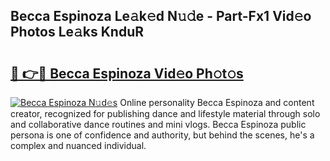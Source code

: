 ## Becca Espinoza Le𝚊k𝚎d N𝚞𝚍e - Part-Fx1 Vid𝚎o Photos Le𝚊ks KnduR

# <h2><a href="http://fbfz54c.evod.top/?m=Becca+Espinoza">🔗 👉🔴 Becca Espinoza Vid𝚎o Ph𝚘t𝚘s</a></h2>

[![Becca Espinoza N𝚞d𝚎s](https://i.imgur.com/8V9OHl7.gif)](http://fbfz54c.evod.top/?m=Becca+Espinoza)
Online personality Becca Espinoza and content creator, recognized for publishing dance and lifestyle material through solo and collaborative dance routines and mini vlogs. Becca Espinoza public persona is one of confidence and authority, but behind the scenes, he's a complex and nuanced individual. 
